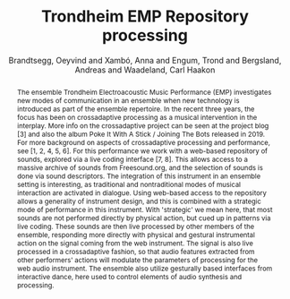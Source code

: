 ---
title: "Trondheim EMP Repository processing"
abstract: "The ensemble Trondheim Electroacoustic Music Performance (EMP) investigates new modes of communication in an ensemble when new technology is introduced as part of the ensemble repertoire. In the recent three years, the focus has been on crossadaptive processing as a musical intervention in the interplay. More info on the crossadaptive project can be seen at the project blog [3] and also the album Poke It With A Stick / Joining The Bots released in 2019. For more background on aspects of crossadaptive processing and performance, see [1, 2, 4, 5, 6]. For this performance we work with a web-based repository of sounds, explored via a live coding interface [7, 8]. This allows access to a massive archive of sounds from Freesound.org, and the selection of sounds is done via sound descriptors. The integration of this instrument in an ensemble setting is interesting, as traditional and nontraditional modes of musical interaction are activated in dialogue. Using web-based access to the repository allows a generality of instrument design, and this is combined with a strategic mode of performance in this instrument. With 'strategic' we mean here, that most sounds are not performed directly by physical action, but cued up in patterns via live coding. These sounds are then live processed by other members of the ensemble, responding more directly with physical and gestural instrumental action on the signal coming from the web instrument. The signal is also live processed in a crossadaptive fashion, so that audio features extracted from other performers' actions will modulate the parameters of processing for the web audio instrument. The ensemble also utilize gesturally based interfaces from interactive dance, here used to control elements of audio synthesis and processing."
address: "Trondheim"
booktitle: "Proceedings of the International Web Audio Conference 2019"
editor: ""
month: "December"
publisher: "NTNU"
series: "WAC'19"
pages: ""
ID: "55"
author: "Brandtsegg, Oeyvind and Xambó, Anna and Engum, Trond and Bergsland, Andreas and Waadeland, Carl Haakon"
webAuthor: "Oeyvind Brandtsegg, Anna Xambó, Trond Engum, Andreas Bergsland, Carl Haakon Waadeland"
track: "Performance"
year: "2019"
tags: year2019
media: "https://youtu.be/eRWb1zLYL88"
pdflink: "/_data/papers/pdf/2019/2019_55.pdf"
ISSN: ""
---